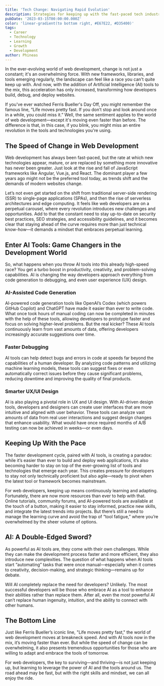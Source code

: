 ```yaml
---
title: 'Tech Change: Navigating Rapid Evolution'
description: Strategies for keeping up with the fast-paced tech industry
pubDate: '2023-03-15T00:00:00.000Z'
color: 'linear-gradient(to bottom right, #E67E22, #D35400)'
tags:
  - Career
  - Technology
  - Learning
  - Growth
  - Development
author: Phineas
---
```


In the ever-evolving world of web development, change is not just a constant; it's an overwhelming force. With new frameworks, libraries, and tools emerging regularly, the landscape can feel like a race you can't quite keep up with. And now, with the addition of Artificial Intelligence (AI) tools to the mix, this acceleration has only increased, transforming how developers build, debug, and deploy websites.

If you've ever watched Ferris Bueller's Day Off, you might remember the famous line, “Life moves pretty fast. If you don’t stop and look around once in a while, you could miss it.” Well, the same sentiment applies to the world of web development—except it's moving even faster than before. The difference is that, in this case, if you blink, you might miss an entire revolution in the tools and technologies you're using.

## The Speed of Change in Web Development

Web development has always been fast-paced, but the rate at which new technologies appear, mature, or are replaced by something more innovative has never been greater. Just look at the rise and fall of JavaScript frameworks like Angular, Vue.js, and React. The dominant player a few years ago might not be the preferred tool today, as trends shift and the demands of modern websites change.

Let’s not even get started on the shift from traditional server-side rendering (SSR) to single-page applications (SPAs), and then the rise of serverless architectures and edge computing. It feels like web developers are on a perpetual carousel, where every revolution introduces new challenges and opportunities. Add to that the constant need to stay up-to-date on security best practices, SEO strategies, and accessibility guidelines, and it becomes clear that staying ahead of the curve requires more than just technical know-how—it demands a mindset that embraces perpetual learning.

## Enter AI Tools: Game Changers in the Development World

So, what happens when you throw AI tools into this already high-speed race? You get a turbo boost in productivity, creativity, and problem-solving capabilities. AI is changing the way developers approach everything from code generation to debugging, and even user experience (UX) design.

### AI-Assisted Code Generation

AI-powered code generation tools like OpenAI’s Codex (which powers GitHub Copilot) and ChatGPT have made it easier than ever to write code. What once took hours of manual coding can now be completed in minutes with the help of these tools, allowing developers to prototype faster and focus on solving higher-level problems. But the real kicker? These AI tools continuously learn from vast amounts of data, offering developers increasingly accurate suggestions over time.

### Faster Debugging

AI tools can help detect bugs and errors in code at speeds far beyond the capabilities of a human developer. By analyzing code patterns and utilizing machine learning models, these tools can suggest fixes or even automatically correct issues before they cause significant problems, reducing downtime and improving the quality of final products.

### Smarter UX/UI Design

AI is also playing a pivotal role in UX and UI design. With AI-driven design tools, developers and designers can create user interfaces that are more intuitive and aligned with user behavior. These tools can analyze vast amounts of data from real user interactions and suggest design changes that enhance usability. What would have once required months of A/B testing can now be achieved in weeks—or even days.

## Keeping Up With the Pace

The faster development cycle, paired with AI tools, is creating a paradox: while it’s easier than ever to build and deploy web applications, it’s also becoming harder to stay on top of the ever-growing list of tools and technologies that emerge each year. This creates pressure for developers to stay not only technically proficient but also agile—ready to pivot when the latest tool or framework becomes mainstream.

For web developers, keeping up means continuously learning and adapting. Fortunately, there are now more resources than ever to help with that. Online tutorials, community forums, and AI-powered tools are available at the touch of a button, making it easier to stay informed, practice new skills, and integrate the latest trends into projects. But there’s still a need to manage the learning curve and avoid the trap of “tool fatigue,” where you’re overwhelmed by the sheer volume of options.

## AI: A Double-Edged Sword?

As powerful as AI tools are, they come with their own challenges. While they can make the development process faster and more efficient, they also introduce new complexities. The question of what happens when AI tools start “automating” tasks that were once manual—especially when it comes to creativity, decision-making, and strategic thinking—remains up for debate.

Will AI completely replace the need for developers? Unlikely. The most successful developers will be those who embrace AI as a tool to enhance their abilities rather than replace them. After all, even the most powerful AI can’t replace human ingenuity, intuition, and the ability to connect with other humans.

## The Bottom Line

Just like Ferris Bueller’s iconic line, "Life moves pretty fast," the world of web development moves at breakneck speed. And with AI tools now in the mix, it’s moving faster than ever. But while the speed of change can be overwhelming, it also presents tremendous opportunities for those who are willing to adapt and embrace the tools of tomorrow.

For web developers, the key to surviving—and thriving—is not just keeping up, but learning to leverage the power of AI and the tools around us. The road ahead may be fast, but with the right skills and mindset, we can all enjoy the ride.
